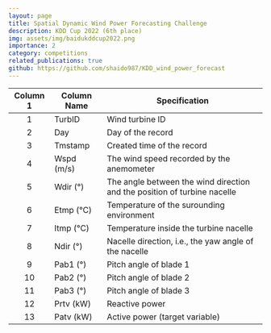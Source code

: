 ```yaml
---
layout: page
title: Spatial Dynamic Wind Power Forecasting Challenge
description: KDD Cup 2022 (6th place)
img: assets/img/baidukddcup2022.png
importance: 2
category: competitions
related_publications: true
github: https://github.com/shaido987/KDD_wind_power_forecast
---
```




| **Column 1** 	| **Column Name** 	| **Specification**                                                        	|
|:------------:	|-----------------	|--------------------------------------------------------------------------	|
|       1      	| TurbID          	| Wind turbine ID                                                          	|
|       2      	| Day             	| Day of the record                                                        	|
|       3      	| Tmstamp         	| Created time of the record                                               	|
|       4      	| Wspd (m/s)      	| The wind speed recorded by the anemometer                                	|
|       5      	| Wdir (°)        	| The angle between the wind direction and the position of turbine nacelle 	|
|       6      	| Etmp (℃)        	| Temperature of the surounding environment                                	|
|       7      	| Itmp (℃)        	| Temperature inside the turbine nacelle                                   	|
|       8      	| Ndir (°)        	| Nacelle direction, i.e., the yaw angle of the nacelle                    	|
|       9      	| Pab1 (°)        	| Pitch angle of blade 1                                                   	|
|      10      	| Pab2 (°)        	| Pitch angle of blade 2                                                   	|
|      11      	| Pab3 (°)        	| Pitch angle of blade 3                                                   	|
|      12      	| Prtv (kW)       	| Reactive power                                                           	|
|      13      	| Patv (kW)       	| Active power (target variable)                                           	|
